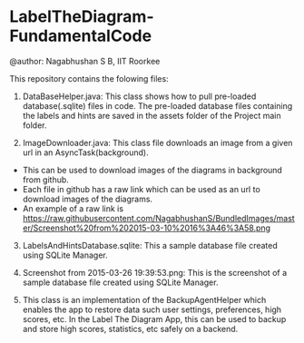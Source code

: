# LabelTheDiagram-FundamentalCode
@author: Nagabhushan S B, IIT Roorkee

This repository contains the folowing files:

1. DataBaseHelper.java: This class shows how to pull pre-loaded database(.sqlite) files in code. The pre-loaded database files containing the labels and hints are saved in the assets folder of the Project main folder.


2. ImageDownloader.java: This class file downloads an image from a given url in an AsyncTask(background). 
 * This can be used to download images of the diagrams in background from github. 
 * Each file in github has a raw link which can be used as an url to download images of the diagrams.
 * An example of a raw link is    https://raw.githubusercontent.com/NagabhushanS/BundledImages/master/Screenshot%20from%202015-03-10%2016%3A46%3A58.png
 

3. LabelsAndHintsDatabase.sqlite: This a sample database file created using SQLite Manager.
 

4. Screenshot from 2015-03-26 19:39:53.png: This is the screenshot of a sample database file created using SQLite Manager. 


5. This class is an implementation of the BackupAgentHelper which enables the app to restore data such user settings, preferences, high scores, etc. In the Label The Diagram App, this can be used to backup and store high scores, statistics, etc safely on a backend.
